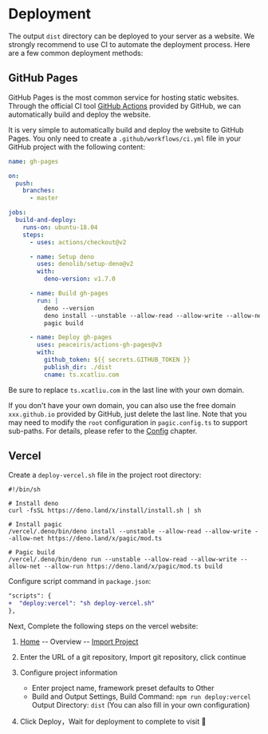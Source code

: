 # Deployment

The output `dist` directory can be deployed to your server as a website. We strongly recommend to use CI to automate the deployment process. Here are a few common deployment methods:

## GitHub Pages

GitHub Pages is the most common service for hosting static websites. Through the official CI tool [GitHub Actions](https://github.com/features/actions) provided by GitHub, we can automatically build and deploy the website.

It is very simple to automatically build and deploy the website to GitHub Pages. You only need to create a `.github/workflows/ci.yml` file in your GitHub project with the following content:

```yml {33}
name: gh-pages

on:
  push:
    branches:
      - master

jobs:
  build-and-deploy:
    runs-on: ubuntu-18.04
    steps:
      - uses: actions/checkout@v2

      - name: Setup deno
        uses: denolib/setup-deno@v2
        with:
          deno-version: v1.7.0

      - name: Build gh-pages
        run: |
          deno --version
          deno install --unstable --allow-read --allow-write --allow-net --allow-run --name=pagic https://deno.land/x/pagic@v1.2.0/mod.ts
          pagic build

      - name: Deploy gh-pages
        uses: peaceiris/actions-gh-pages@v3
        with:
          github_token: ${{ secrets.GITHUB_TOKEN }}
          publish_dir: ./dist
          cname: ts.xcatliu.com
```

Be sure to replace `ts.xcatliu.com` in the last line with your own domain.

If you don't have your own domain, you can also use the free domain `xxx.github.io` provided by GitHub, just delete the last line. Note that you may need to modify the `root` configuration in `pagic.config.ts` to support sub-paths. For details, please refer to the [Config](./config.md#root) chapter.

## Vercel

Create a `deploy-vercel.sh` file in the project root directory:

```shell 
#!/bin/sh

# Install deno
curl -fsSL https://deno.land/x/install/install.sh | sh

# Install pagic
/vercel/.deno/bin/deno install --unstable --allow-read --allow-write --allow-net https://deno.land/x/pagic/mod.ts

# Pagic build
/vercel/.deno/bin/deno run --unstable --allow-read --allow-write --allow-net --allow-run https://deno.land/x/pagic/mod.ts build
```

Configure script command in `package.json`:

```diff
"scripts": {
+  "deploy:vercel": "sh deploy-vercel.sh"
},
```

Next, Complete the following steps on the vercel website:

1. [Home](https://vercel.com/dashboard) -- Overview -- [Import Project](https://vercel.com/import/git)
2. Enter the URL of a git repository, Import git repository, click continue
3. Configure project information

   - Enter project name, framework preset defaults to Other
   - Build and Output Settings, Build Command: `npm run deploy:vercel` Output Directory: `dist` (You can also fill in your own configuration)

4. Click Deploy，Wait for deployment to complete to visit 🎊
